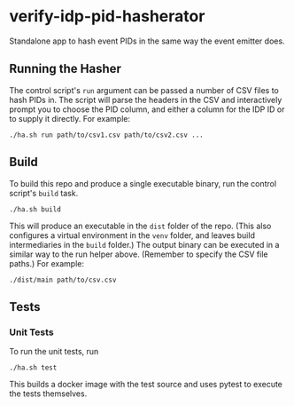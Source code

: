 # verify-idp-pid-hasherator

Standalone app to hash event PIDs in the same way the event emitter does.

## Running the Hasher

The control script's `run` argument can be passed a number of CSV files to hash PIDs in.
The script will parse the headers in the CSV and interactively prompt you to choose the PID column, and either a column for the IDP ID or to supply it directly.
For example:

```
./ha.sh run path/to/csv1.csv path/to/csv2.csv ...
```

## Build

To build this repo and produce a single executable binary, run the control script's `build` task.

```
./ha.sh build
```

This will produce an executable in the `dist` folder of the repo.
(This also configures a virtual environment in the `venv` folder, and leaves build intermediaries in the `build` folder.)
The output binary can be executed in a similar way to the run helper above.
(Remember to specify the CSV file paths.)
For example:

```
./dist/main path/to/csv.csv
```

## Tests

### Unit Tests

To run the unit tests, run

```
./ha.sh test
```

This builds a docker image with the test source and uses pytest to execute the tests themselves.
